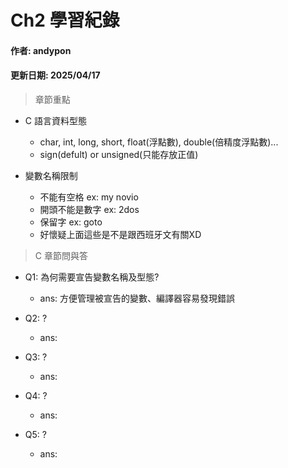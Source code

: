 # Ch2 學習紀錄
#### 作者: andypon
#### 更新日期: 2025/04/17  

> 章節重點   

- C 語言資料型態
  - char, int, long, short, float(浮點數), double(倍精度浮點數)...
  - sign(defult) or unsigned(只能存放正值)

- 變數名稱限制
  - 不能有空格 ex: my novio
  - 開頭不能是數字 ex: 2dos
  - 保留字 ex: goto 
  - 好懷疑上面這些是不是跟西班牙文有關XD

> C 章節問與答
- Q1: 為何需要宣告變數名稱及型態?
  - ans: 方便管理被宣告的變數、編譯器容易發現錯誤

- Q2: ?
  - ans: 

- Q3: ?
  - ans: 

- Q4: ?
  - ans: 

- Q5: ?
  - ans:  
